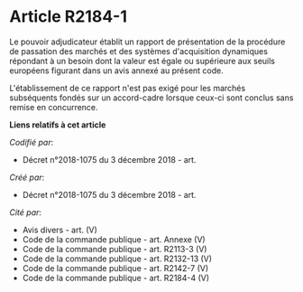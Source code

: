 # Article R2184-1

Le pouvoir adjudicateur établit un rapport de présentation de la procédure de passation des marchés et des systèmes
d'acquisition dynamiques répondant à un besoin dont la valeur est égale ou supérieure aux seuils européens figurant dans un
avis annexé au présent code.

L'établissement de ce rapport n'est pas exigé pour les marchés subséquents fondés sur un accord-cadre lorsque ceux-ci sont
conclus sans remise en concurrence.

**Liens relatifs à cet article**

_Codifié par_:

  - Décret n°2018-1075 du 3 décembre 2018 - art.

_Créé par_:

  - Décret n°2018-1075 du 3 décembre 2018 - art.

_Cité par_:

  - Avis divers - art. (V)
  - Code de la commande publique - art. Annexe (V)
  - Code de la commande publique - art. R2113-3 (V)
  - Code de la commande publique - art. R2132-13 (V)
  - Code de la commande publique - art. R2142-7 (V)
  - Code de la commande publique - art. R2184-4 (V)
